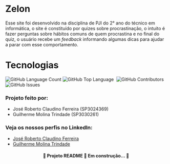 # Zelon
Esse site foi desenvolvido na disciplina de PJI do 2° ano do técnico em informática, o site é constituído por quizes sobre procrastinação, o intuito é fazer perguntas sobre hábitos comuns de quem procrastina e no final do quiz, o usuário recebe um <i>feedback</i> informando algumas dicas para ajudar a parar com esse comportamento.

# Tecnologias
<p style="
   display: inline;
">
<img alt="GitHub Language Count" src="https://img.shields.io/github/languages/count/Molina0127/Zelon" />
<img alt="GitHub Top Language" src="https://img.shields.io/github/languages/top/Molina0127/Zelon" />
<img alt="" src="https://img.shields.io/github/repo-size/Molina0127/Zelon" />
<img alt="GitHub Contributors" src="https://img.shields.io/github/contributors/Molina0127/Zelon" />
<img alt="GitHub Issues" src="https://img.shields.io/github/issues/Molina0127/Zelon" />
</p>

### Projeto feito por:
<ul>
  <li>José Roberto Claudino Ferreira (SP3024369)</li>
  <li>Guilherme Molina Trindade      (SP3030261)</li>
 </ul>

### Veja os nossos perfis no LinkedIn:

<p align="center">
  <ul>
    <li><a href="https://www.linkedin.com/in/jrfclaudino/">José Roberto Claudino Ferreira</a></li>
    <li><a href="https://www.linkedin.com/in/guilherme-molina-trindade-784bb420a/">Guilherme Molina Trindade</a></li>
  </ul>
</p>


<h4 align="center">
  🚧 Projeto README 🚀 Em construção... 🚧
</h4>
